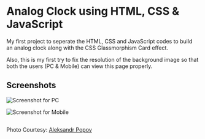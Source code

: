
# Analog Clock using HTML, CSS & JavaScript

My first project to seperate the HTML, CSS and JavaScript codes to build an analog clock along with the CSS Glassmorphism Card effect.

Also, this is my first try to fix the resolution of the background image so that both the users (PC & Mobile) can view this page properly.


## Screenshots

![Screenshot for PC](https://github.com/therandomuser03/analog_clock/blob/main/ss%20for%20readme/for%20pc.png/450x253?text=Screenshot+for+PC)

![Screenshot for Mobile](//ss%20for%20readme/for%20mobile.png/230x512?text=Screenshot+for+Mobile)



## 

Photo Courtesy: [Aleksandr Popov](https://unsplash.com/@5tep5?utm_source=unsplash&utm_medium=referral&utm_content=creditCopyText)
